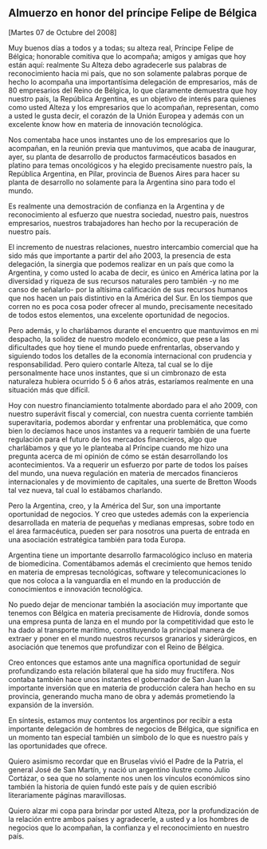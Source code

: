 Almuerzo en honor del príncipe Felipe de Bélgica
------------------------------------------------

[Martes 07 de Octubre del 2008]

Muy buenos días a todos y a todas; su alteza real, Príncipe Felipe de
Bélgica; honorable comitiva que lo acompaña; amigos y amigas que hoy
están aquí: realmente Su Alteza debo agradecerle sus palabras de
reconocimiento hacia mi país, que no son solamente palabras porque de
hecho lo acompaña una importantísima delegación de empresarios, más de
80 empresarios del Reino de Bélgica, lo que claramente demuestra que hoy
nuestro país, la República Argentina, es un objetivo de interés para
quienes como usted Alteza y los empresarios que lo acompañan,
representan, como a usted le gusta decir, el corazón de la Unión Europea
y además con un excelente know how en materia de innovación tecnológica.

Nos comentaba hace unos instantes uno de los empresarios que lo
acompañan, en la reunión previa que mantuvimos, que acaba de inaugurar,
ayer, su planta de desarrollo de productos farmacéuticos basados en
platino para temas oncológicos y ha elegido precisamente nuestro país,
la República Argentina, en Pilar, provincia de Buenos Aires para hacer
su planta de desarrollo no solamente para la Argentina sino para todo el
mundo.

Es realmente una demostración de confianza en la Argentina y de
reconocimiento al esfuerzo que nuestra sociedad, nuestro país, nuestros
empresarios, nuestros trabajadores han hecho por la recuperación de
nuestro país.

El incremento de nuestras relaciones, nuestro intercambio comercial que
ha sido más que importante a partir del año 2003, la presencia de esta
delegación, la sinergia que podemos realizar en un país que como la
Argentina, y como usted lo acaba de decir, es único en América latina
por la diversidad y riqueza de sus recursos naturales pero también -y no
me canso de señalarlo- por la altísima calificación de sus recursos
humanos que nos hacen un país distintivo en la América del Sur. En los
tiempos que corren no es poca cosa poder ofrecer al mundo, precisamente
necesitado de todos estos elementos, una excelente oportunidad de
negocios.

Pero además, y lo charlábamos durante el encuentro que mantuvimos en mi
despacho, la solidez de nuestro modelo económico, que pese a las
dificultades que hoy tiene el mundo puede enfrentarlas, observando y
siguiendo todos los detalles de la economía internacional con prudencia
y responsabilidad. Pero quiero contarle Alteza, tal cual se lo dije
personalmente hace unos instantes, que si un cimbronazo de esta
naturaleza hubiera ocurrido 5 ó 6 años atrás, estaríamos realmente en
una situación más que difícil.

Hoy con nuestro financiamiento totalmente abordado para el año 2009, con
nuestro superávit fiscal y comercial, con nuestra cuenta corriente
también superavitaria, podemos abordar y enfrentar una problemática, que
como bien lo decíamos hace unos instantes va a requerir también de una
fuerte regulación para el futuro de los mercados financieros, algo que
charlábamos y que yo le planteaba al Príncipe cuando me hizo una
pregunta acerca de mi opinión de cómo se están desarrollando los
acontecimientos. Va a requerir un esfuerzo por parte de todos los países
del mundo, una nueva regulación en materia de mercados financieros
internacionales y de movimiento de capitales, una suerte de Bretton
Woods tal vez nueva, tal cual lo estábamos charlando.

Pero la Argentina, creo, y la América del Sur, son una importante
oportunidad de negocios. Y creo que ustedes además con la experiencia
desarrollada en materia de pequeñas y medianas empresas, sobre todo en
el área farmacéutica, pueden ser para nosotros una puerta de entrada en
una asociación estratégica también para toda Europa.

Argentina tiene un importante desarrollo farmacológico incluso en
materia de biomedicina. Comentábamos además el crecimiento que hemos
tenido en materia de empresas tecnológicas, software y
telecomunicaciones lo que nos coloca a la vanguardia en el mundo en la
producción de conocimientos e innovación tecnológica.

No puedo dejar de mencionar también la asociación muy importante que
tenemos con Bélgica en materia precisamente de Hidrovía, donde somos una
empresa punta de lanza en el mundo por la competitividad que esto le ha
dado al transporte marítimo, constituyendo la principal manera de
extraer y poner en el mundo nuestros recursos granarios y siderúrgicos,
en asociación que tenemos que profundizar con el Reino de Bélgica.

Creo entonces que estamos ante una magnífica oportunidad de seguir
profundizando esta relación bilateral que ha sido muy fructífera. Nos
contaba también hace unos instantes el gobernador de San Juan la
importante inversión que en materia de producción calera han hecho en su
provincia, generando mucha mano de obra y además prometiendo la
expansión de la inversión.

En síntesis, estamos muy contentos los argentinos por recibir a esta
importante delegación de hombres de negocios de Bélgica, que significa
en un momento tan especial también un símbolo de lo que es nuestro país
y las oportunidades que ofrece.

Quiero asimismo recordar que en Bruselas vivió el Padre de la Patria, el
general José de San Martín, y nació un argentino ilustre como Julio
Cortázar, o sea que no solamente nos unen los vínculos económicos sino
también la historia de quien fundó este país y de quien escribió
literariamente páginas maravillosas.

Quiero alzar mi copa para brindar por usted Alteza, por la
profundización de la relación entre ambos países y agradecerle, a usted
y a los hombres de negocios que lo acompañan, la confianza y el
reconocimiento en nuestro país.

 

 

 
